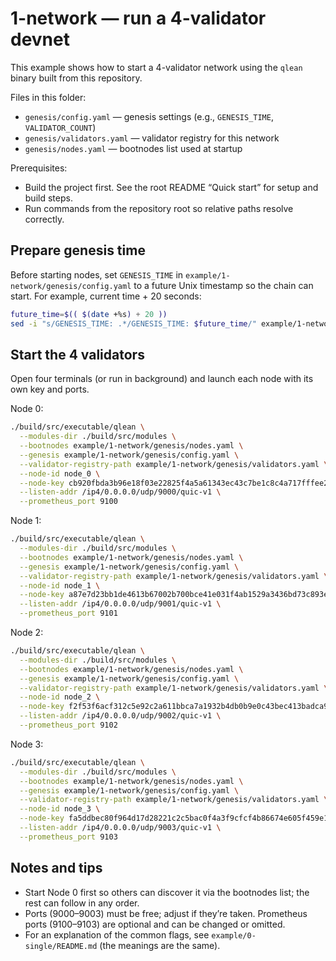 # 1-network — run a 4-validator devnet

This example shows how to start a 4-validator network using the `qlean` binary built from this repository.

Files in this folder:
- `genesis/config.yaml` — genesis settings (e.g., `GENESIS_TIME`, `VALIDATOR_COUNT`)
- `genesis/validators.yaml` — validator registry for this network
- `genesis/nodes.yaml` — bootnodes list used at startup

Prerequisites:
- Build the project first. See the root README “Quick start” for setup and build steps.
- Run commands from the repository root so relative paths resolve correctly.

## Prepare genesis time

Before starting nodes, set `GENESIS_TIME` in `example/1-network/genesis/config.yaml` to a future Unix timestamp so the chain can start. For example, current time + 20 seconds:

```bash
future_time=$(( $(date +%s) + 20 ))
sed -i "s/GENESIS_TIME: .*/GENESIS_TIME: $future_time/" example/1-network/genesis/config.yaml
```

## Start the 4 validators

Open four terminals (or run in background) and launch each node with its own key and ports.

Node 0:

```zsh
./build/src/executable/qlean \
  --modules-dir ./build/src/modules \
  --bootnodes example/1-network/genesis/nodes.yaml \
  --genesis example/1-network/genesis/config.yaml \
  --validator-registry-path example/1-network/genesis/validators.yaml \
  --node-id node_0 \
  --node-key cb920fbda3b96e18f03e22825f4a5a61343ec43c7be1c8c4a717fffee2f4c4ce \
  --listen-addr /ip4/0.0.0.0/udp/9000/quic-v1 \
  --prometheus_port 9100
```

Node 1:

```zsh
./build/src/executable/qlean \
  --modules-dir ./build/src/modules \
  --bootnodes example/1-network/genesis/nodes.yaml \
  --genesis example/1-network/genesis/config.yaml \
  --validator-registry-path example/1-network/genesis/validators.yaml \
  --node-id node_1 \
  --node-key a87e7d23bb1de4613b67002b700bce41e031f4ab1529a3436bd73c893ea039b3 \
  --listen-addr /ip4/0.0.0.0/udp/9001/quic-v1 \
  --prometheus_port 9101
```

Node 2:

```zsh
./build/src/executable/qlean \
  --modules-dir ./build/src/modules \
  --bootnodes example/1-network/genesis/nodes.yaml \
  --genesis example/1-network/genesis/config.yaml \
  --validator-registry-path example/1-network/genesis/validators.yaml \
  --node-id node_2 \
  --node-key f2f53f6acf312c5e92c2a611bbca7a1932b4db0b9e0c43bec413badca9b76760 \
  --listen-addr /ip4/0.0.0.0/udp/9002/quic-v1 \
  --prometheus_port 9102
```

Node 3:

```zsh
./build/src/executable/qlean \
  --modules-dir ./build/src/modules \
  --bootnodes example/1-network/genesis/nodes.yaml \
  --genesis example/1-network/genesis/config.yaml \
  --validator-registry-path example/1-network/genesis/validators.yaml \
  --node-id node_3 \
  --node-key fa5ddbec80f964d17d28221c2c5bac0f4a3f9cfcf4b86674e605f459e195a1c4 \
  --listen-addr /ip4/0.0.0.0/udp/9003/quic-v1 \
  --prometheus_port 9103
```

## Notes and tips

- Start Node 0 first so others can discover it via the bootnodes list; the rest can follow in any order.
- Ports (9000–9003) must be free; adjust if they’re taken. Prometheus ports (9100–9103) are optional and can be changed or omitted.
- For an explanation of the common flags, see `example/0-single/README.md` (the meanings are the same).

